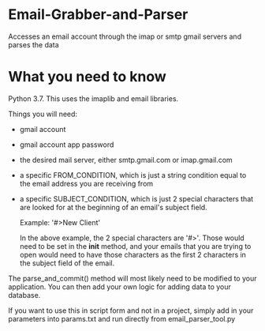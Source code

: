 # Email-Grabber-and-Parser
Accesses an email account through the imap or smtp gmail servers and parses the data

# What you need to know
Python 3.7. This uses the imaplib and email libraries. 

Things you will need:
  - gmail account
  - gmail account app password
  - the desired mail server, either smtp.gmail.com or imap.gmail.com
  - a specific FROM_CONDITION, which is just a string condition equal to the email 
      address you are receiving from
  - a specific SUBJECT_CONDITION, which is just 2 special characters that are looked for 
      at the beginning of an email's subject field. 
      
      Example: '#>New Client'
      
      In the above example, the 2 special characters are '#>'. Those would need to be set in 
      the __init__ method, and your emails that you are trying to open would need to have those
      characters as the first 2 characters in the subject field of the email.

The parse_and_commit() method will most likely need to be modified to your application. You can 
then add your own logic for adding data to your database.

If you want to use this in script form and not in a project, simply add in your parameters 
into params.txt and run directly from email_parser_tool.py
  
